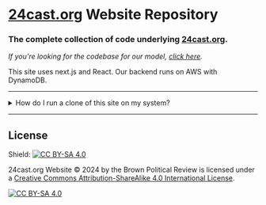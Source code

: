 # [24cast.org](https://24cast.org) Website Repository

### The complete collection of code underlying [24cast.org](https://24cast.org). 

*If you're looking for the codebase for our model, [click here](https://github.com/BPR-Data-Team/ElectionModel2024).*

This site uses next.js and React. Our backend runs on AWS with DynamoDB.

---

<details>
  <summary>How do I run a clone of this site on my system?</summary>summary>

First, run the development server:

```bash
npm run dev
# or
yarn dev
# or
pnpm dev
# or
bun dev
```

Open [http://localhost:3000](http://localhost:3000) with your browser to see the result.

You can start editing the page by modifying `app/page.tsx`. The page auto-updates as you edit the file.

If you're using GitHub pages to host your clone, you'll want to update next.config.js.
Update the appropriate line with ```basePath: isProd ? "/<your subdirectory>" : "",```

## Learn More

To learn more about Next.js, take a look at the following resources:

- [Next.js Documentation](https://nextjs.org/docs) - learn about Next.js features and API.
- [Learn Next.js](https://nextjs.org/learn) - an interactive Next.js tutorial.

</details>

---

## License
Shield: [![CC BY-SA 4.0][cc-by-sa-shield]][cc-by-sa]

24cast.org Website © 2024 by the Brown Political Review is licensed under a
[Creative Commons Attribution-ShareAlike 4.0 International License][cc-by-sa].

[![CC BY-SA 4.0][cc-by-sa-image]][cc-by-sa]

[cc-by-sa]: http://creativecommons.org/licenses/by-sa/4.0/
[cc-by-sa-image]: https://licensebuttons.net/l/by-sa/4.0/88x31.png
[cc-by-sa-shield]: https://img.shields.io/badge/License-CC%20BY--SA%204.0-lightgrey.svg
